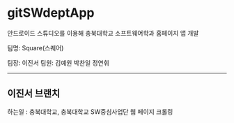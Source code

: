 # gitSWdeptApp


안드로이드 스튜디오를 이용해 충북대학교 소프트웨어학과 홈페이지 앱 개발

팀명: Square(스퀘어)

팀장: 이진서  팀원: 김예원 박찬일 정연휘 

-----------------------------------------------------------------------

## 이진서 브랜치

하는일 : 충북대학교, 충북대학교 SW중심사업단 웹 페이지 크롤링

